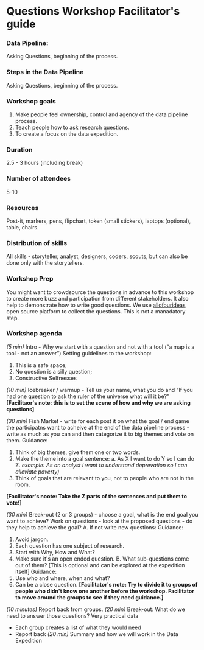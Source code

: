# Questions Workshop Facilitator's guide

### Data Pipeline: 
Asking Questions, beginning of the process.

### Steps in the Data Pipeline
Asking Questions, beginning of the process.

### Workshop goals
1. Make people feel ownership, control and agency of the data pipeline process.
2. Teach people how to ask research questions.
3. To create a focus on the data expedition.

### Duration 
2.5 - 3 hours (including break)

### Number of attendees
5-10

### Resources
Post-it, markers, pens, flipchart, token (small stickers), laptops (optional), table, chairs. 

### Distribution of skills 
All skills - storyteller, analyst, designers, coders, scouts, but can also be done only with the storytellers.

### Workshop Prep
You might want to crowdsource the questions in advance to this workshop to create more buzz and participation from different stakeholders. It also help to demonstrate how to write good questions. We use [allofourideas](ttps://www.allourideas.org) open source platform to collect the questions. This is not a manadatory step. 

### Workshop agenda
*(5 min)* Intro - Why we start with a question and not with a tool (“a map is a tool - not an answer”)
Setting guidelines to the workshop:
1. This is a safe space;
2. No question is a silly question; 
3. Constructive Selfnesses 

*(10 min)* Icebreaker / warmup - Tell us your name, what you do and “If you had one question to ask the ruler of the universe what will it be?”
**[Facilitaor's note: this is to set the scene of how and why we are asking questions]** 

*(30 min)* Fish Market - write for each post it on what the goal / end game the participatns want to acheive at the end of the data pipeline process  - write as much as you can and then categorize it to big themes and vote on them.
Guidance: 
1. Think of big themes, give them one or two words. 
2. Make the theme into a goal sentence: 
 a. As X I want to do Y so I can do Z. *example: As an analyst I want to understand deprevation so I can alleviate poverty)*
3. Think of goals that are relevant to you, not to people who are not in the room. 

**[Facilitator's noote: Take the Z parts of the sentences and put them to vote!]** 

*(30 min)* Break-out (2 or 3 groups) - choose a goal, what is the end goal you want to achieve?  Work on questions - look at the proposed questions - do they help to achieve the goal?
A.  If not write new questions:
 Guidance:
 1. Avoid jargon.
 2. Each question has one subject of research.
 3. Start with Why, How and What?
 4. Make sure it's an open ended question.
B. What sub-questions come out of them? [This is optional and can be explored at the expedition itself]
Guidance:
  1. Use who and where, when and what?
  2. Can be a close question.
**[Facilitator's note: Try to divide it to groups of people who didn't know one another before the workshop. Facilitator to move around the groups to see if they need guidance.]**

*(10 minutes)* Report back from groups.
*(20 min)* Break-out: What do we need to answer those questions? Very practical data
* Each group creates a list of what they would need
* Report back
*(20 min)* Summary and how we will work in the Data Expedition

